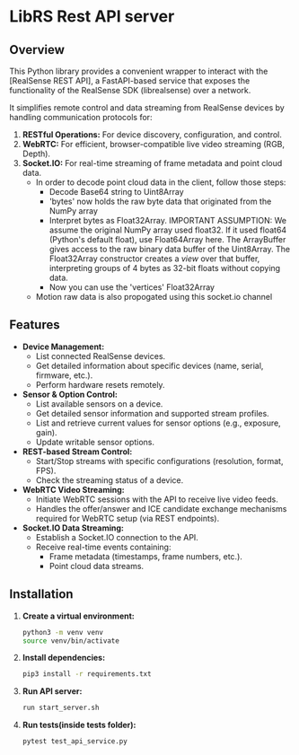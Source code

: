 # LibRS Rest API server
## Overview

This Python library provides a convenient wrapper to interact with the [RealSense REST API], a FastAPI-based service that exposes the functionality of the  RealSense SDK (librealsense) over a network.

It simplifies remote control and data streaming from RealSense devices by handling communication protocols for:

1.  **RESTful Operations:** For device discovery, configuration, and control.
2.  **WebRTC:** For efficient, browser-compatible live video streaming (RGB, Depth).
3.  **Socket.IO:** For real-time streaming of frame metadata and point cloud data.
    * In order to decode point cloud data in the client, follow those steps:
        * Decode Base64 string to Uint8Array
        * 'bytes' now holds the raw byte data that originated from the NumPy array
        * Interpret bytes as Float32Array.
        IMPORTANT ASSUMPTION: We assume the original NumPy array used float32.
        If it used float64 (Python's default float), use Float64Array here.
        The ArrayBuffer gives access to the raw binary data buffer of the Uint8Array.
        The Float32Array constructor creates a *view* over that buffer, interpreting
        groups of 4 bytes as 32-bit floats without copying data.
        * Now you can use the 'vertices' Float32Array
    * Motion raw data is also propogated using this socket.io channel

## Features

*   **Device Management:**
    *   List connected RealSense devices.
    *   Get detailed information about specific devices (name, serial, firmware, etc.).
    *   Perform hardware resets remotely.
*   **Sensor & Option Control:**
    *   List available sensors on a device.
    *   Get detailed sensor information and supported stream profiles.
    *   List and retrieve current values for sensor options (e.g., exposure, gain).
    *   Update writable sensor options.
*   **REST-based Stream Control:**
    *   Start/Stop streams with specific configurations (resolution, format, FPS).
    *   Check the streaming status of a device.
*   **WebRTC Video Streaming:**
    *   Initiate WebRTC sessions with the API to receive live video feeds.
    *   Handles the offer/answer and ICE candidate exchange mechanisms required for WebRTC setup (via REST endpoints).
*   **Socket.IO Data Streaming:**
    *   Establish a Socket.IO connection to the API.
    *   Receive real-time events containing:
        *   Frame metadata (timestamps, frame numbers, etc.).
        *   Point cloud data streams.

## Installation


1. **Create a virtual environment:**

   ```bash
   python3 -m venv venv
   source venv/bin/activate
   ```

2. **Install dependencies:**

   ```bash
   pip3 install -r requirements.txt
   ```

3. **Run API server:**

   ```bash
   run start_server.sh
   ```

4. **Run tests(inside tests folder):**

   ```bash
   pytest test_api_service.py
   ```